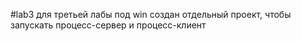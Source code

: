 #lab3
для третьей лабы под win создан отдельный проект, чтобы запускать процесс-сервер и процесс-клиент
